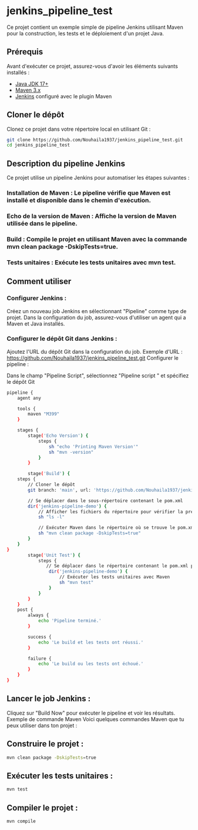 # jenkins_pipeline_test

Ce projet contient un exemple simple de pipeline Jenkins utilisant Maven pour la construction, les tests et le déploiement d'un projet Java.

## Prérequis

Avant d'exécuter ce projet, assurez-vous d'avoir les éléments suivants installés :

- [Java JDK 17+](https://openjdk.java.net/)
- [Maven 3.x](https://maven.apache.org/)
- [Jenkins](https://www.jenkins.io/) configuré avec le plugin Maven

## Cloner le dépôt

Clonez ce projet dans votre répertoire local en utilisant Git :

```bash
git clone https://github.com/Nouhaila1937/jenkins_pipeline_test.git
cd jenkins_pipeline_test
```
## Description du pipeline Jenkins
Ce projet utilise un pipeline Jenkins pour automatiser les étapes suivantes :

### Installation de Maven : Le pipeline vérifie que Maven est installé et disponible dans le chemin d'exécution.
### Echo de la version de Maven : Affiche la version de Maven utilisée dans le pipeline.
### Build : Compile le projet en utilisant Maven avec la commande mvn clean package -DskipTests=true.
### Tests unitaires : Exécute les tests unitaires avec mvn test.

## Comment utiliser
### Configurer Jenkins :

Créez un nouveau job Jenkins en sélectionnant "Pipeline" comme type de projet.
Dans la configuration du job, assurez-vous d'utiliser un agent qui a Maven et Java installés.
### Configurer le dépôt Git dans Jenkins :

Ajoutez l'URL du dépôt Git dans la configuration du job.
Exemple d'URL : https://github.com/Nouhaila1937/jenkins_pipeline_test.git
Configurer le pipeline :

Dans le champ "Pipeline Script", sélectionnez "Pipeline script " et spécifiez le dépôt Git 
```bash
pipeline {
    agent any

    tools {
        maven "M399"
    }

    stages {
        stage('Echo Version') {
            steps {
                sh "echo 'Printing Maven Version'"
                sh "mvn -version"
            }
        }

        stage('Build') {
    steps {
        // Cloner le dépôt
        git branch: 'main', url: 'https://github.com/Nouhaila1937/jenkins_pipeline_test'

        // Se déplacer dans le sous-répertoire contenant le pom.xml
        dir('jenkins-pipeline-demo') {
            // Afficher les fichiers du répertoire pour vérifier la présence du pom.xml
            sh "ls -l"

            // Exécuter Maven dans le répertoire où se trouve le pom.xml
            sh "mvn clean package -DskipTests=true"
        }
    }
}
        stage('Unit Test') {
            steps {
               // Se déplacer dans le répertoire contenant le pom.xml pour exécuter les tests
                dir('jenkins-pipeline-demo') {
                    // Exécuter les tests unitaires avec Maven
                    sh "mvn test"
                }
            }
        }
    }
    post {
        always {
            echo 'Pipeline terminé.'
        }

        success {
            echo 'Le build et les tests ont réussi.'
        }

        failure {
            echo 'Le build ou les tests ont échoué.'
        }
    }
}
```
## Lancer le job Jenkins :

Cliquez sur "Build Now" pour exécuter le pipeline et voir les résultats.
Exemple de commande Maven
Voici quelques commandes Maven que tu peux utiliser dans ton projet :

## Construire le projet :
```bash
mvn clean package -DskipTests=true
```
## Exécuter les tests unitaires :
```bash
mvn test
```
## Compiler le projet :
```bash
mvn compile
```
